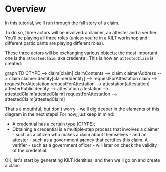 # Overview

In this tutorial, we'll run through the full story of a claim.

To do so, three actors will be involved: a <span class="label-role claimer">claimer</span>, an <span class="label-role attester">attester</span> and a <span class="label-role verifier">verifier</span>. You'll be playing all three roles (unless you're in a KILT workshop and different participants are playing different roles).

These three actors will be exchanging various objects; the most important one is the `attestedClaim`, aka credential.
This is how an `attestedClaim` is created:

<div class="mermaid">
graph TD
CTYPE --> claim[claim]
claimContents --> claim
claimerAddress --> claim
claimerIdentity[claimerIdentity] --> requestForAttestation
claim --> requestForAttestation
requestForAttestation --> attestation[attestation]
attesterPublicIdentity --> attestation
attestation --> attestedClaim[attestedClaim]
requestForAttestatIon --> attestedClaim[attestedClaim]

</div>

That's a mouthful, but don't worry - we'll dig deeper in the elements of this diagram in the next steps! For now, just keep in mind:

* A credential has a certain type (CTYPE);
* Obtaining a credential is a multiple-step process that involves a <span class="label-role claimer">claimer</span> - such as a citizen who makes a claim about themselves - and an <span class="label-role attester">attester</span> - such as a government agency that certifies this claim. A <span class="label-role verifier">verifier</span> - such as a government officer - will later on check the validity of the credential.

OK, let's start by generating KILT identities, and then we'll go on and create a claim.